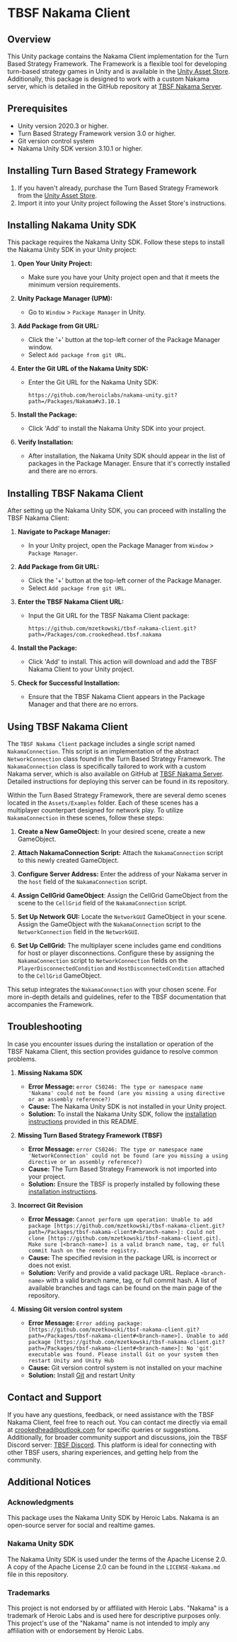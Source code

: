 # TBSF Nakama Client

## Overview
This Unity package contains the Nakama Client implementation for the Turn Based Strategy Framework. The Framework is a flexible tool for developing turn-based strategy games in Unity and is available in the [Unity Asset Store](http://u3d.as/mfd). Additionally, this package is designed to work with a custom Nakama server, which is detailed in the GitHub repository at [TBSF Nakama Server](https://github.com/mzetkowski/tbsf-nakama-server).

## Prerequisites
- Unity version 2020.3 or higher.
- Turn Based Strategy Framework version 3.0 or higher.
- Git version control system
- Nakama Unity SDK version 3.10.1 or higher.

## Installing Turn Based Strategy Framework
1. If you haven't already, purchase the Turn Based Strategy Framework from the [Unity Asset Store](http://u3d.as/mfd).
2. Import it into your Unity project following the Asset Store's instructions.

## Installing Nakama Unity SDK

This package requires the Nakama Unity SDK. Follow these steps to install the Nakama Unity SDK in your Unity project:

1. **Open Your Unity Project:**
   - Make sure you have your Unity project open and that it meets the minimum version requirements.

2. **Unity Package Manager (UPM):**
   - Go to `Window` > `Package Manager` in Unity.

3. **Add Package from Git URL:**
   - Click the '+' button at the top-left corner of the Package Manager window.
   - Select `Add package from git URL`.

4. **Enter the Git URL of the Nakama Unity SDK:**
   - Enter the Git URL for the Nakama Unity SDK:
     ```
     https://github.com/heroiclabs/nakama-unity.git?path=/Packages/Nakama#v3.10.1
     ```
5. **Install the Package:**
   - Click 'Add' to install the Nakama Unity SDK into your project.

6. **Verify Installation:**
   - After installation, the Nakama Unity SDK should appear in the list of packages in the Package Manager. Ensure that it's correctly installed and there are no errors.

## Installing TBSF Nakama Client

After setting up the Nakama Unity SDK, you can proceed with installing the TBSF Nakama Client:

1. **Navigate to Package Manager:**
   - In your Unity project, open the Package Manager from `Window` > `Package Manager`.

2. **Add Package from Git URL:**
   - Click the '+' button at the top-left corner of the Package Manager.
   - Select `Add package from git URL`.

3. **Enter the TBSF Nakama Client URL:**
   - Input the Git URL for the TBSF Nakama Client package:
     ```
     https://github.com/mzetkowski/tbsf-nakama-client.git?path=/Packages/com.crookedhead.tbsf.nakama
     ```
4. **Install the Package:**
   - Click 'Add' to install. This action will download and add the TBSF Nakama Client to your Unity project.

5. **Check for Successful Installation:**
   - Ensure that the TBSF Nakama Client appears in the Package Manager and that there are no errors.

## Using TBSF Nakama Client

The `TBSF Nakama Client` package includes a single script named `NakamaConnection`. This script is an implementation of the abstract `NetworkConnection` class found in the Turn Based Strategy Framework. The `NakamaConnection` class is specifically tailored to work with a custom Nakama server, which is also available on GitHub at [TBSF Nakama Server](https://github.com/mzetkowski/tbsf-nakama-server). Detailed instructions for deploying this server can be found in its repository.

Within the Turn Based Strategy Framework, there are several demo scenes located in the `Assets/Examples` folder. Each of these scenes has a multiplayer counterpart designed for network play. To utilize `NakamaConnection` in these scenes, follow these steps:

1. **Create a New GameObject:** In your desired scene, create a new GameObject.

2. **Attach NakamaConnection Script:** Attach the `NakamaConnection` script to this newly created GameObject.

3. **Configure Server Address:** Enter the address of your Nakama server in the `host` field of the `NakamaConnection` script.

4. **Assign CellGrid GameObject**: Assign the CellGrid GameObject from the scene to the `CellGrid` field of the `NakamaConnection` script.

5. **Set Up Network GUI:** Locate the `NetworkGUI` GameObject in your scene. Assign the GameObject with the `NakamaConnection` script to the `NetworkConnection` field in the `NetworkGUI`.

6. **Set Up CellGrid:** The multiplayer scene includes game end conditions for host or player disconnections. Configure these by assigning the `NakamaConnection` script to `NetworkConnection` fields on the `PlayerDisconnectedCondition` and `HostDisconnectedCondition` attached to the `CellGrid` GameObject.

This setup integrates the `NakamaConnection` with your chosen scene. For more in-depth details and guidelines, refer to the TBSF documentation that accompanies the Framework.

## Troubleshooting

In case you encounter issues during the installation or operation of the TBSF Nakama Client, this section provides guidance to resolve common problems.

1. **Missing Nakama SDK**
   - **Error Message:** `error CS0246: The type or namespace name 'Nakama' could not be found (are you missing a using directive or an assembly reference?)`
   - **Cause:** The Nakama Unity SDK is not installed in your Unity project.
   - **Solution:** To install the Nakama Unity SDK, follow the [installation instructions](https://github.com/mzetkowski/tbsf-nakama-client/edit/master/README.md#installing-nakama-unity-sdk) provided in this README.

2. **Missing Turn Based Strategy Framework (TBSF)**
   - **Error Message:** `error CS0246: The type or namespace name 'NetworkConnection' could not be found (are you missing a using directive or an assembly reference?)`
   - **Cause:** The Turn Based Strategy Framework is not imported into your project.
   - **Solution:** Ensure the TBSF is properly installed by following these [installation instructions](https://github.com/mzetkowski/tbsf-nakama-client/edit/master/README.md#installing-turn-based-strategy-framework).

3. **Incorrect Git Revision**
   - **Error Message:** `Cannot perform upm operation: Unable to add package [https://github.com/mzetkowski/tbsf-nakama-client.git?path=/Packages/tbsf-nakama-client#<branch-name>]: Could not clone [https://github.com/mzetkowski/tbsf-nakama-client.git]. Make sure [<branch-name>] is a valid branch name, tag, or full commit hash on the remote registry.`
   - **Cause:** The specified revision in the package URL is incorrect or does not exist.
   - **Solution:** Verify and provide a valid package URL. Replace `<branch-name>` with a valid branch name, tag, or full commit hash. A list of available branches and tags can be found on the main page of the repository.

4. **Missing Git version control system**
   - **Error Message:** `Error adding package: [https://github.com/mzetkowski/tbsf-nakama-client.git?path=/Packages/tbsf-nakama-client#<branch-name>]. Unable to add package [https://github.com/mzetkowski/tbsf-nakama-client.git?path=/Packages/tbsf-nakama-client#<branch-name>]: No 'git' executable was found. Please install Git on your system then restart Unity and Unity Hub`
   - **Cause:** Git version control system is not installed on your machine
   - **Solution:** Install [Git](https://git-scm.com/) and restart Unity

## Contact and Support
If you have any questions, feedback, or need assistance with the TBSF Nakama Client, feel free to reach out. You can contact me directly via email at crookedhead@outlook.com for specific queries or suggestions. Additionally, for broader community support and discussions, join the TBSF Discord server: [TBSF Discord](https://discord.gg/uBJNPJHFjB). This platform is ideal for connecting with other TBSF users, sharing experiences, and getting help from the community.

## Additional Notices

### Acknowledgments

This package uses the Nakama Unity SDK by Heroic Labs. Nakama is an open-source server for social and realtime games.

### Nakama Unity SDK

The Nakama Unity SDK is used under the terms of the Apache License 2.0. A copy of the Apache License 2.0 can be found in the `LICENSE-Nakama.md` file in this repository.

### Trademarks

This project is not endorsed by or affiliated with Heroic Labs. "Nakama" is a trademark of Heroic Labs and is used here for descriptive purposes only. This project's use of the "Nakama" name is not intended to imply any affiliation with or endorsement by Heroic Labs.

